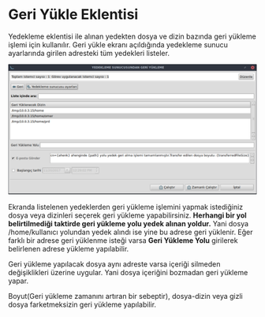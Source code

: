 # Geri Yükle Eklentisi

Yedekleme eklentisi ile alınan yedekten dosya ve  dizin bazında geri yükleme işlemi için kullanılır. Geri yükle ekranı açıldığında yedekleme sunucu ayarlarında girilen adresteki tüm yedekleri listeler.

![Restore](images/restore.png)

Ekranda listelenen yedeklerden geri yükleme işlemini yapmak istediğiniz dosya veya dizinleri seçerek geri yükleme yapabilirsiniz. **Herhangi bir yol belirtilmediği taktirde geri yükleme yolu yedek alınan yoldur.** Yani dosya /home/kullanıcı yolundan yedek alındı ise yine bu adrese geri yüklenir. Eğer farklı bir adrese geri yüklenme isteği varsa **Geri Yükleme Yolu** girilerek belirlenen adrese yükleme yapılabilir.

Geri yükleme yapılacak dosya aynı adreste varsa içeriği silmeden değişiklikleri üzerine uygular. Yani dosya içeriğini bozmadan geri yükleme yapar.

Boyut(Geri yükleme zamanını artıran bir sebeptir), dosya-dizin veya gizli dosya farketmeksizin geri yükleme yapılabilir.
